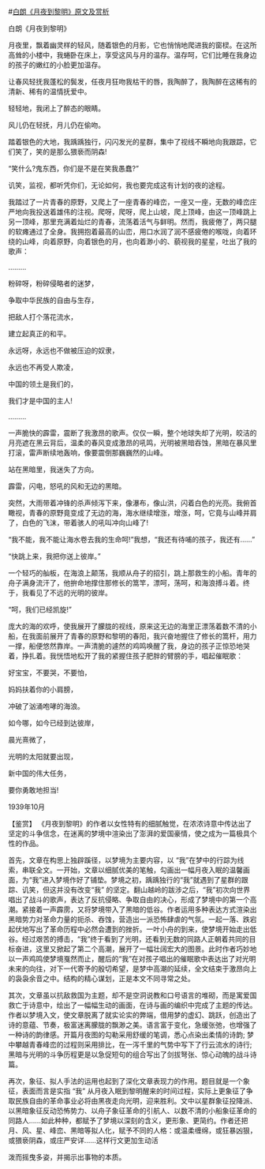 #[白朗《月夜到黎明》原文及赏析](https://www.vrrw.net/wx/10224.html)

白朗《月夜到黎明》

月夜里，飘着幽灵样的轻风，随着银色的月影，它也悄悄地爬进我的窗棂。在这所高耸的小楼中，我蜷卧在床上，享受这风与月的温存。温存呵，它们比睡在我身边的孩子的嫩红的小脸更加温存。

让春风轻抚我蓬松的鬓发，任夜月狂吻我枯干的唇，我陶醉了，我陶醉在这稀有的清新、稀有的温情抚爱中。

轻轻地，我闭上了醉态的眼睛。

风儿仍在轻抚，月儿仍在偷吻。

踏着银色的大地，我踽踽独行，闪闪发光的星群，集中了视线不瞬地向我跟踪，它们笑了，笑的是那么猥亵而阴森!

“笑什么?鬼东西，你们是不是在笑我愚蠢?”

讥笑，监视，都听凭你们，无论如何，我也要完成这有计划的夜的途程。

我踏过了一片青春的原野，又爬上了一座青春的峰峦，一座又一座，无数的峰峦庄严地向我投送着雄伟的注视。爬呀，爬呀，爬上山坡，爬上顶峰，由这一顶峰跳上另一顶峰，那里充满着灿烂的青春，流荡着活气与鲜明。然而，我疲倦了，两只腿的软瘫通过了全身。我拥抱着最高的山峦，用口水润了润不感疲倦的喉咙，向着环绕的山峰，向着原野，向着银色的月，也向着渺小的、藐视我的星星，吐出了我的歌声：

………

粉碎呀，粉碎侵略者的迷梦，

争取中华民族的自由与生存，

把敌人打个落花流水，

建立起真正的和平。

永远呀，永远也不做被压迫的奴隶，

永远也不再受人欺凌，

中国的领土是我们的，

我们才是中国的主人!

………

一声脆快的霹雷，震断了我激昂的歌声。仅仅一瞬，整个地球失却了光明，皎洁的月亮遮在黑云背后，温柔的春风变成激昂的吼鸣，光明被黑暗吞蚀，黑暗在暴风里打滚，雷声断续地轰响，像要震倒那巍巍然的山峰。

站在黑暗里，我迷失了方向。

霹雷，闪电，怒吼的风和无边的黑暗。

突然，大雨带着冲锋的杀声倾泻下来，像瀑布，像山洪，闪着白色的光亮。我俯首瞰视，青春的原野竟变成了无边的海，海水继续增涨，增涨，呵，它竟与山峰并肩了，白色的飞沫，带着骇人的吼叫冲向山峰了!

“我不能，我不能让海水卷去我的生命呵!”我想，“我还有待哺的孩子，我还有……”

“快跳上来，我把你送上彼岸。”

一个轻巧的舢板，在海浪上颠荡，我顺从舟子的招引，跳上那救生的小船。青年的舟子满身流汗了，他拚命地撑住那修长的篙竿，漂呵，荡呵，和海浪搏斗着。终于，我看见了不远的光明的彼岸。

“呵，我们已经凯旋!”

庞大的海的欢呼，使我展开了朦胧的视线，原来这无边的海里正漂荡着数不清的小船，在我面前展开了青春的原野和黎明的春阳，我兴奋地握住了修长的篙杆，用力一撑，船便悠然靠岸。一声清脆的遽然的鸡鸣唤醒了我，身边的孩子正惊恐地哭着，挣扎着。我恍悟地松开了我的紧握住孩子肥胖的臂膀的手，唱起催眠歌：

好宝宝，不要哭，不要怕，

妈妈扶着你的小肩膀，

冲破了汹涌咆哮的海浪。

如今哪，如今已经到达彼岸，

晨光熹微了，

光明的太阳就要出现，

新中国的伟大任务，

要你勇敢地担当!

1939年10月



【鉴赏】 《月夜到黎明》的作者以女性特有的细腻触觉，在浓浓诗意中传达出了坚定的斗争信念，在迷离的梦境中渲染出了澎湃的爱国豪情，使之成为一篇极具个性的作品。

首先，文章在构思上独辟蹊径，以梦境为主要内容，以 “我”在梦中的行踪为线索，串联全文。一开始，文章以细腻优美的笔触，勾画出一幅月夜入眠的温馨画面，为“我”进入梦境作好了铺垫。梦境之初，踽踽独行的“我”就遇到了星群的跟踪、讥笑，但这并没有改变“我” 的坚定。翻山越岭的跋涉之后，“我”初次向世界唱出了战斗的歌声，表达了反抗侵略、争取自由的决心，形成了梦境中的第一个高潮。紧接着一声霹雳，又将梦境带入了黑暗的低谷。作者运用多种表达方式渲染出黑暗势力对革命力量的扼杀、吞蚀，营造出一派恐怖肆虐的气氛。一起一落、跌宕起伏地写出了革命历程中必然会遭到的挫折。一叶小舟的到来，使梦境开始走出低谷。经过艰苦的搏击，“我”终于看到了光明，还看到无数的同路人正朝着共同的目标奋进，这里又掀起了第二个高潮，展开了一幅壮阔宏大的图景。此时作者巧妙地以一声鸡鸣使梦境戛然而止，醒后的“我”在对孩子唱出的催眠歌中表达出了对光明未来的向往，对下一代寄予的殷切希望，是梦中高潮的延续，全文结束于激昂向上的袅袅余音之中。结构的精心谋划，正是本文不同寻常之处。

其次，文章虽以抗敌救国为主题，却不是空洞说教和口号语言的堆砌，而是寓爱国救亡于诗意中，绘出了一幅幅生动的画面，在诗与画的编织中完成了主题的传达。作者以梦境入文，使文章脱离了就实论实的弊端，借用梦的虚幻、跳跃，创造出了诗的意蕴、节奏，极富迷离朦胧的飘渺之美。语言富于变化，急缓张弛，也增强了一种诗的韵律感。开篇月夜图的勾勒采用舒缓的笔调，悉心点染出柔情的诗韵; 梦中攀越青春峰峦的过程则采用排比，在一泻千里的气势中写下了行云流水的诗行; 黑暗与光明的斗争历程更是以急促短句的组合写出了剑拔弩张、惊心动魄的战斗诗篇。

再次，象征、拟人手法的运用也起到了深化文章表现力的作用。题目就是一个象征，表面而言是实指 “我” 从月夜入眠到黎明醒来的时间过程，实际上更象征了争取民族自由的革命事业必将由黑夜走向光明，迎来胜利。文中以星群象征投降派、以黑暗象征反动恐怖势力、以舟子象征革命的引航人、以数不清的小船象征革命的同路人……如此种种，都赋予了梦境以深刻的含义，更形象、更简约。作者还把月、风、星、峰峦、黑暗等拟人化，赋予不同的人格：或温柔缠绵，或狂暴凶狠，或猥亵阴森，或庄严安详……这样行文更加生动活

泼而摇曳多姿，并揭示出事物的本质。

